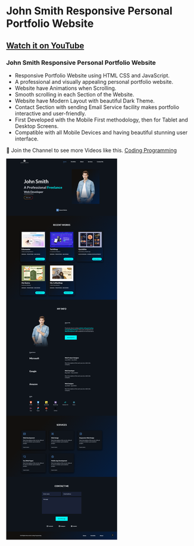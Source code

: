 # John Smith Responsive Personal Portfolio Website
## [Watch it on YouTube](https://youtu.be/w8KsFth1xFo)
### John Smith Responsive Personal Portfolio Website

- Responsive Portfolio Website using HTML CSS and JavaScript.
- A professional and visually appealing personal portfolio website.
- Website have Animations when Scrolling.
- Smooth scrolling in each Section of the Website.
- Website have Modern Layout with beautiful Dark Theme.
- Contact Section with sending Email Service facility makes portfolio interactive and user-friendly.
- First Developed with the Mobile First methodology, then for Tablet and Desktop Screens.
- Compatible with all Mobile Devices and having beautiful stunning user interface.

💙 Join the Channel to see more Videos like this. [Coding Programming](https://www.youtube.com/@codingprogramming77)

![ScreenShot](/screenShot.png)

